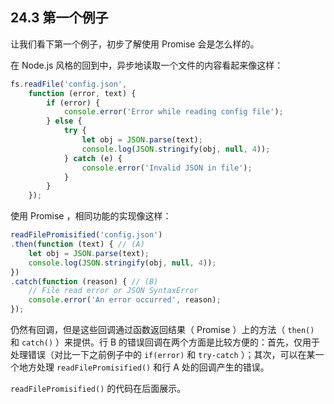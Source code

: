 ## 24.3 第一个例子

让我们看下第一个例子，初步了解使用 Promise 会是怎么样的。

在 Node.js 风格的回到中，异步地读取一个文件的内容看起来像这样：

```js
fs.readFile('config.json',
    function (error, text) {
        if (error) {
            console.error('Error while reading config file');
        } else {
            try {
                let obj = JSON.parse(text);
                console.log(JSON.stringify(obj, null, 4));
            } catch (e) {
                console.error('Invalid JSON in file');
            }
        }
    });
```

使用 Promise ，相同功能的实现像这样：

```js
readFilePromisified('config.json')
.then(function (text) { // (A)
    let obj = JSON.parse(text);
    console.log(JSON.stringify(obj, null, 4));
})
.catch(function (reason) { // (B)
    // File read error or JSON SyntaxError
    console.error('An error occurred', reason);
});
```

仍然有回调，但是这些回调通过函数返回结果（ Promise ）上的方法（ `then()` 和 `catch()` ）来提供。行 B 的错误回调在两个方面是比较方便的：首先，仅用于处理错误（对比一下之前例子中的 `if(error)` 和 `try-catch` ）；其次，可以在某一个地方处理 `readFilePromisified()` 和行 A 处的回调产生的错误。

`readFilePromisified()` 的代码在后面展示。
